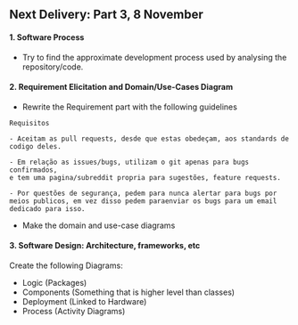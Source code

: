## Next Delivery: Part 3, 8 November

#### 1. Software Process
- Try to find the approximate development process used by analysing the repository/code.

#### 2. Requirement Elicitation and Domain/Use-Cases Diagram
- Rewrite the Requirement part with the following guidelines

```
Requisitos

- Aceitam as pull requests, desde que estas obedeçam, aos standards de codigo deles.

- Em relação as issues/bugs, utilizam o git apenas para bugs confirmados, 
e tem uma pagina/subreddit propria para sugestões, feature requests.

- Por questões de segurança, pedem para nunca alertar para bugs por meios publicos, em vez disso pedem paraenviar os bugs para um email 
dedicado para isso.
```

- Make the domain and use-case diagrams

#### 3. Software Design: Architecture, frameworks, etc

Create the following Diagrams:
- Logic (Packages)
- Components (Something that is higher level than classes)
- Deployment (Linked to Hardware)
- Process (Activity Diagrams)

